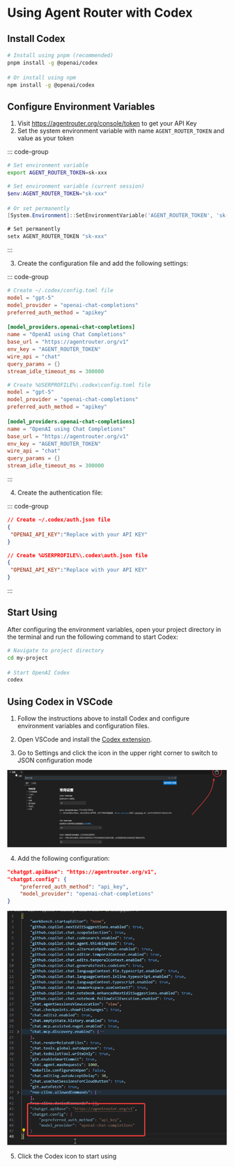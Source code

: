 # Using Agent Router with Codex

## Install Codex

```bash
# Install using pnpm (recommended)
pnpm install -g @openai/codex

# Or install using npm
npm install -g @openai/codex
```

## Configure Environment Variables

1. Visit https://agentrouter.org/console/token to get your API Key
2. Set the system environment variable with name `AGENT_ROUTER_TOKEN` and value as your token

::: code-group

```bash [Linux/macOS]
# Set environment variable
export AGENT_ROUTER_TOKEN=sk-xxx
```

```powershell [Windows (PowerShell)]
# Set environment variable (current session)
$env:AGENT_ROUTER_TOKEN="sk-xxx"

# Or set permanently
[System.Environment]::SetEnvironmentVariable('AGENT_ROUTER_TOKEN', 'sk-xxx', 'User')
```

```cmd [Windows (CMD)]
# Set permanently
setx AGENT_ROUTER_TOKEN "sk-xxx"
```

:::

3. Create the configuration file and add the following settings:

::: code-group

```toml [Linux/macOS]
# Create ~/.codex/config.toml file
model = "gpt-5"
model_provider = "openai-chat-completions"
preferred_auth_method = "apikey"

[model_providers.openai-chat-completions]
name = "OpenAI using Chat Completions"
base_url = "https://agentrouter.org/v1"
env_key = "AGENT_ROUTER_TOKEN"
wire_api = "chat"
query_params = {}
stream_idle_timeout_ms = 300000
```

```toml [Windows]
# Create %USERPROFILE%\.codex\config.toml file
model = "gpt-5"
model_provider = "openai-chat-completions"
preferred_auth_method = "apikey"

[model_providers.openai-chat-completions]
name = "OpenAI using Chat Completions"
base_url = "https://agentrouter.org/v1"
env_key = "AGENT_ROUTER_TOKEN"
wire_api = "chat"
query_params = {}
stream_idle_timeout_ms = 300000
```

:::

4. Create the authentication file:

::: code-group

```json [Linux/macOS]
// Create ~/.codex/auth.json file
{
 "OPENAI_API_KEY":"Replace with your API KEY"
}
```

```json [Windows]
// Create %USERPROFILE%\.codex\auth.json file
{
 "OPENAI_API_KEY":"Replace with your API KEY"
}
```

:::

## Start Using

After configuring the environment variables, open your project directory in the terminal and run the following command to start Codex:

```bash
# Navigate to project directory
cd my-project

# Start OpenAI Codex
codex
```

## Using Codex in VSCode

1. Follow the instructions above to install Codex and configure environment variables and configuration files.

2. Open VSCode and install the [Codex extension](https://marketplace.visualstudio.com/items?itemName=openai.chatgpt).

3. Go to Settings and click the icon in the upper right corner to switch to JSON configuration mode

![](../img/codex-config.png)

4. Add the following configuration:

```json
"chatgpt.apiBase": "https://agentrouter.org/v1",
"chatgpt.config": {
    "preferred_auth_method": "api_key",
    "model_provider": "openai-chat-completions"
}
```

![](../img/codex-config2.png)

5. Click the Codex icon to start using
